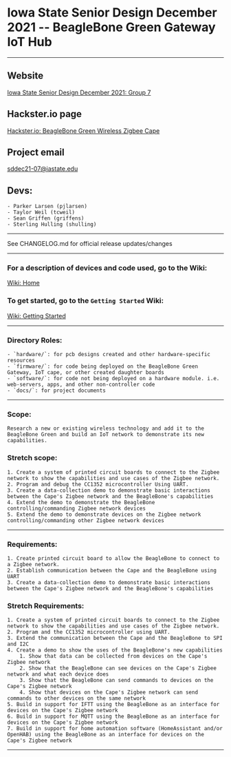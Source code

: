 # Iowa State Senior Design December 2021 -- BeagleBone Green Gateway IoT Hub

---

## Website
[Iowa State Senior Design December 2021: Group 7](https://sddec21-07.sd.ece.iastate.edu)

## Hackster.io page
[Hackster.io: BeagleBone Green Wireless Zigbee Cape](https://www.hackster.io/iowa-state-senior-design-dec-2021-proj7/BeagleBone-green-wireless-zigbee-cape-c2da61)

## Project email
sddec21-07@iastate.edu

## Devs:
	- Parker Larsen (pjlarsen)
	- Taylor Weil (tcweil)
	- Sean Griffen (griffens)
	- Sterling Hulling (shulling)

---

See CHANGELOG.md for official release updates/changes

---

### For a description of devices and code used, go to the Wiki:
[Wiki: Home](https://github.com/iowa-state-senior-design-dec-2021-proj7/BBGreenZigbeeCape/wiki)

### To get started, go to the `Getting Started` Wiki:
[Wiki: Getting Started](https://github.com/iowa-state-senior-design-dec-2021-proj7/BBGreenZigbeeCape/wiki/Getting-Started)

---

### Directory Roles:
	- `hardware/`: for pcb designs created and other hardware-specific resources
	- `firmware/`: for code being deployed on the BeagleBone Green Gateway, IoT cape, or other created daughter boards
	- `software/`: for code not being deployed on a hardware module. i.e. web-servers, apps, and other non-controller code
	- `docs/`: for project documents

---

### Scope:
	Research a new or existing wireless technology and add it to the BeagleBone Green and build an IoT network to demonstrate its new capabilities.

### Stretch scope:
	1. Create a system of printed circuit boards to connect to the Zigbee network to show the capabilities and use cases of the Zigbee network.
	2. Program and debug the CC1352 microcontroller Using UART.
	3. Create a data-collection demo to demonstrate basic interactions between the Cape's Zigbee network and the BeagleBone's capabilities
	4. Extend the demo to demonstrate the BeagleBone controlling/commanding Zigbee network devices
	5. Extend the demo to demonstrate devices on the Zigbee network controlling/commanding other Zigbee network devices

---

### Requirements:
	1. Create printed circuit board to allow the BeagleBone to connect to a Zigbee network.
	2. Establish communication between the Cape and the BeagleBone using UART
	3. Create a data-collection demo to demonstrate basic interactions between the Cape's Zigbee network and the BeagleBone's capabilities


### Stretch Requirements:
	1. Create a system of printed circuit boards to connect to the Zigbee network to show the capabilities and use cases of the Zigbee network.
	2. Program and the CC1352 microcontroller using UART.
	3. Extend the communication between the Cape and the BeagleBone to SPI and I2C
	4. Create a demo to show the uses of the BeagleBone's new capabilities
		1. Show that data can be collected from devices on the Cape's Zigbee network
		2. Show that the BeagleBone can see devices on the Cape's Zigbee network and what each device does
		3. Show that the BeagleBone can send commands to devices on the Cape's Zigbee network
		4. Show that devices on the Cape's Zigbee network can send commands to other devices on the same network
	5. Build in support for IFTT using the BeagleBone as an interface for devices on the Cape's Zigbee network
	6. Build in support for MQTT using the BeagleBone as an interface for devices on the Cape's Zigbee network
	7. Build in support for home automation software (HomeAssistant and/or OpenHAB) using the BeagleBone as an interface for devices on the Cape's Zigbee network

---
